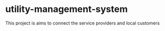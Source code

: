 # utility-management-system
This project is aims to connect the service providers and local customers 
